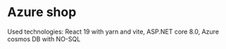 # Azure shop

Used technologies:
React 19 with yarn and vite,
ASP.NET core 8.0,
Azure cosmos DB with NO-SQL
